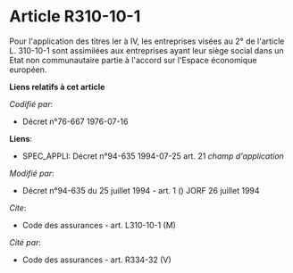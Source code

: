 # Article R310-10-1

Pour l'application des titres Ier à IV, les entreprises visées au 2° de l'article L. 310-10-1 sont assimilées aux entreprises
ayant leur siège social dans un Etat non communautaire partie à l'accord sur l'Espace économique européen.

**Liens relatifs à cet article**

_Codifié par_:

  - Décret n°76-667 1976-07-16

**Liens**:

  - SPEC_APPLI: Décret n°94-635 1994-07-25 art. 21 *champ d'application*

_Modifié par_:

  - Décret n°94-635 du 25 juillet 1994 - art. 1 () JORF 26 juillet 1994

_Cite_:

  - Code des assurances - art. L310-10-1 (M)

_Cité par_:

  - Code des assurances - art. R334-32 (V)

